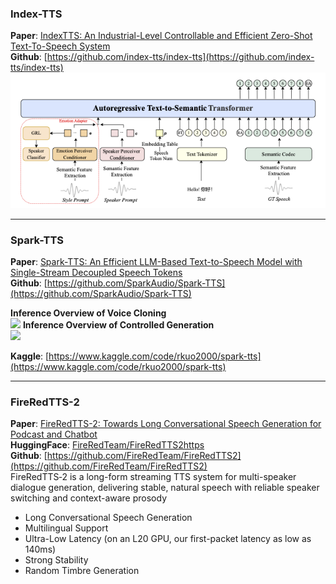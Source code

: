 ### Index-TTS
**Paper**: [IndexTTS: An Industrial-Level Controllable and Efficient Zero-Shot Text-To-Speech System](https://arxiv.org/abs/2502.05512)<br>
**Github**: [https://github.com/index-tts/index-tts](https://github.com/index-tts/index-tts)<br>
![](https://github.com/index-tts/index-tts/raw/main/assets/IndexTTS2.png)

---
### Spark-TTS
**Paper**: [Spark-TTS: An Efficient LLM-Based Text-to-Speech Model with Single-Stream Decoupled Speech Tokens](https://arxiv.org/abs/2503.01710)<br>
**Github**: [https://github.com/SparkAudio/Spark-TTS](https://github.com/SparkAudio/Spark-TTS)<br>

**Inference Overview of Voice Cloning** <br>
![](https://github.com/SparkAudio/Spark-TTS/raw/main/src/figures/infer_voice_cloning.png)
**Inference Overview of Controlled Generation** <br>
![](https://github.com/SparkAudio/Spark-TTS/raw/main/src/figures/infer_control.png)

**Kaggle**: [https://www.kaggle.com/code/rkuo2000/spark-tts](https://www.kaggle.com/code/rkuo2000/spark-tts)<br>

---
### FireRedTTS-2
**Paper**: [FireRedTTS-2: Towards Long Conversational Speech Generation for Podcast and Chatbot](https://arxiv.org/abs/2509.02020)<br>
**HuggingFace**: [FireRedTeam/FireRedTTS2https](https://huggingface.co/FireRedTeam/FireRedTTS2)<br>
**Github**: [https://github.com/FireRedTeam/FireRedTTS2](https://github.com/FireRedTeam/FireRedTTS2)<br>
FireRedTTS‑2 is a long-form streaming TTS system for multi-speaker dialogue generation, delivering stable, natural speech with reliable speaker switching and context-aware prosody<br>
* Long Conversational Speech Generation
* Multilingual Support
* Ultra-Low Latency (on an L20 GPU, our first-packet latency as low as 140ms)
* Strong Stability
* Random Timbre Generation
  

